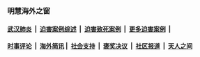 
### 明慧海外之窗

####  [武汉肺炎](indexes/365.md?t=04070101) &nbsp;|&nbsp;  [迫害案例综述](indexes/328.md?t=04070101) &nbsp;|&nbsp; [迫害致死案例](indexes/277.md?t=04070101)  &nbsp;|&nbsp; [更多迫害案例](indexes/81.md?t=04070101)  &nbsp;|&nbsp; 
####  [时事评论](indexes/19.md?t=04070101) &nbsp;|&nbsp; [海外简讯](indexes/245.md?t=04070101)&nbsp;|&nbsp;  [社会支持](indexes/140.md?t=04070101) &nbsp;|&nbsp; [褒奖决议](indexes/282.md?t=04070101) &nbsp;|&nbsp; [社区报道](indexes/91.md?t=04070101)  &nbsp;|&nbsp; [天人之间](indexes/78.md?t=04070101) 

